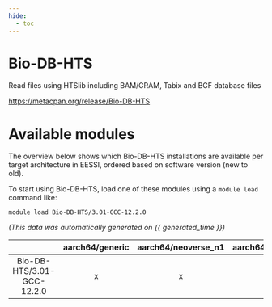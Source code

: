 ```yaml
---
hide:
  - toc
---
```


Bio-DB-HTS
==========


Read files using HTSlib including BAM/CRAM, Tabix and BCF database files

https://metacpan.org/release/Bio-DB-HTS
# Available modules


The overview below shows which Bio-DB-HTS installations are available per target architecture in EESSI, ordered based on software version (new to old).

To start using Bio-DB-HTS, load one of these modules using a `module load` command like:

```shell
module load Bio-DB-HTS/3.01-GCC-12.2.0
```

*(This data was automatically generated on {{ generated_time }})*  

| |aarch64/generic|aarch64/neoverse_n1|aarch64/neoverse_v1|x86_64/generic|x86_64/amd/zen2|x86_64/amd/zen3|x86_64/amd/zen4|x86_64/intel/haswell|x86_64/intel/skylake_avx512|
| :---: | :---: | :---: | :---: | :---: | :---: | :---: | :---: | :---: | :---: |
|Bio-DB-HTS/3.01-GCC-12.2.0|x|x|x|x|x|x|-|x|x|

